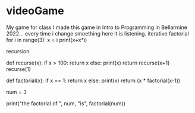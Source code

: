 # videoGame
 My game for class
I made this game in Intro to Programming in Bellarmine 2022... every time i change smoething here it is listening.
 iterative factorial
 for i in range(3):
     x = i
     print(x+x*i)

 recursion

def recurse(x):
    if x > 100:
        return x
    else:
        print(x)
        return recurse(x+1)
recurse(1)


 def factorial(x):
     if x == 1:
         return x
     else:
         print(x)
         return (x * factorial(x-1))
        
 num = 3

 print("the factorial of ", num, "is", factorial(num))

